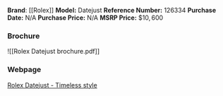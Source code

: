 **Brand**: [[Rolex]]
**Model:** Datejust
**Reference Number:** 126334
**Purchase Date:** N/A
**Purchase Price:** N/A
**MSRP Price:** $\$10,600$
### Brochure
![[Rolex Datejust brochure.pdf]]
### Webpage
[Rolex Datejust - Timeless style](https://www.rolex.com/en-us/watches/datejust)
